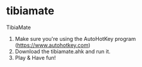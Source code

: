 # tibiamate
TibiaMate

1. Make sure you're using the AutoHotKey program (https://www.autohotkey.com)
2. Download the tibiamate.ahk and run it.
3. Play & Have fun!
